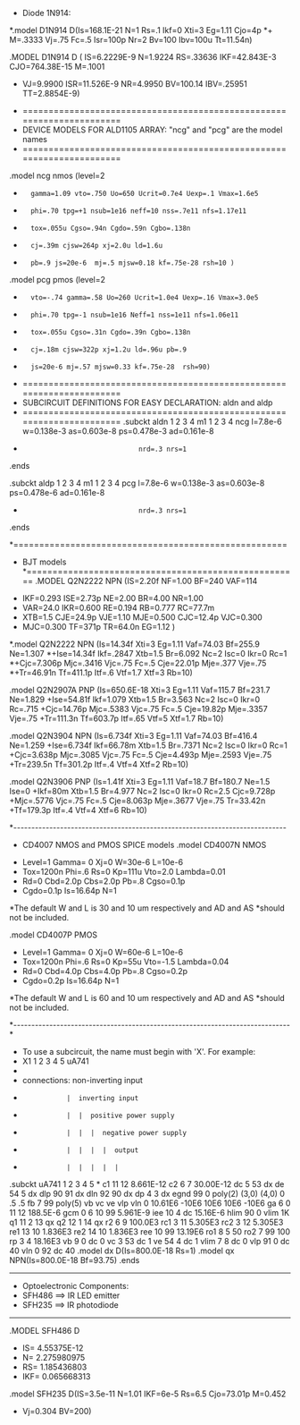 * Diode 1N914:

*.model D1N914 D(Is=168.1E-21 N=1 Rs=.1 Ikf=0 Xti=3 Eg=1.11 Cjo=4p 
*+ M=.3333 Vj=.75 Fc=.5 Isr=100p Nr=2 Bv=100 Ibv=100u Tt=11.54n) 

.MODEL D1N914 D  ( IS=6.2229E-9 N=1.9224 RS=.33636 IKF=42.843E-3 CJO=764.38E-15 M=.1001
+ VJ=9.9900 ISR=11.526E-9 NR=4.9950 BV=100.14 IBV=.25951 TT=2.8854E-9)

* ======================================================================
* DEVICE MODELS FOR ALD1105 ARRAY: "ncg" and "pcg" are the model names
* ======================================================================

.model ncg  nmos  (level=2
+       gamma=1.09 vto=.750 Uo=650 Ucrit=0.7e4 Uexp=.1 Vmax=1.6e5
+       phi=.70 tpg=+1 nsub=1e16 neff=10 nss=.7e11 nfs=1.17e11
+       tox=.055u Cgso=.94n Cgdo=.59n Cgbo=.138n 
+       cj=.39m cjsw=264p xj=2.0u ld=1.6u  
+       pb=.9 js=20e-6  mj=.5 mjsw=0.18 kf=.75e-28 rsh=10 )


.model pcg pmos (level=2
+       vto=-.74 gamma=.58 Uo=260 Ucrit=1.0e4 Uexp=.16 Vmax=3.0e5
+       phi=.70 tpg=-1 nsub=1e16 Neff=1 nss=1e11 nfs=1.06e11
+       tox=.055u Cgso=.31n Cgdo=.39n Cgbo=.138n 
+       cj=.18m cjsw=322p xj=1.2u ld=.96u pb=.9 
+       js=20e-6 mj=.57 mjsw=0.33 kf=.75e-28  rsh=90)



* ======================================================================
* SUBCIRCUIT DEFINITIONS FOR EASY DECLARATION: aldn and aldp
* ======================================================================
.subckt aldn 1 2 3 4 
m1 1 2 3 4 ncg l=7.8e-6 w=0.138e-3 as=0.603e-8 ps=0.478e-3 ad=0.161e-8
+                                  nrd=.3 nrs=1 
.ends

.subckt aldp 1 2 3 4 
m1 1 2 3 4 pcg l=7.8e-6 w=0.138e-3 as=0.603e-8 ps=0.478e-6 ad=0.161e-8
+                                  nrd=.3 nrs=1 
.ends

*=====================================================
* BJT models
*=====================================================
.MODEL Q2N2222  NPN (IS=2.20f NF=1.00 BF=240 VAF=114
+ IKF=0.293 ISE=2.73p NE=2.00 BR=4.00 NR=1.00
+ VAR=24.0 IKR=0.600 RE=0.194 RB=0.777 RC=77.7m
+ XTB=1.5 CJE=24.9p VJE=1.10 MJE=0.500 CJC=12.4p VJC=0.300
+ MJC=0.300 TF=371p TR=64.0n EG=1.12 )

*.model Q2N2222 NPN (Is=14.34f Xti=3 Eg=1.11 Vaf=74.03 Bf=255.9 Ne=1.307
*+Ise=14.34f Ikf=.2847 Xtb=1.5 Br=6.092 Nc=2 Isc=0 Ikr=0 Rc=1
*+Cjc=7.306p Mjc=.3416 Vjc=.75 Fc=.5 Cje=22.01p Mje=.377 Vje=.75
*+Tr=46.91n Tf=411.1p Itf=.6 Vtf=1.7 Xtf=3 Rb=10)

.model Q2N2907A PNP (Is=650.6E-18 Xti=3 Eg=1.11 Vaf=115.7 Bf=231.7 Ne=1.829
+Ise=54.81f Ikf=1.079 Xtb=1.5 Br=3.563 Nc=2 Isc=0 Ikr=0 Rc=.715
+Cjc=14.76p Mjc=.5383 Vjc=.75 Fc=.5 Cje=19.82p Mje=.3357 Vje=.75
+Tr=111.3n Tf=603.7p Itf=.65 Vtf=5 Xtf=1.7 Rb=10)

.model Q2N3904 NPN (Is=6.734f Xti=3 Eg=1.11 Vaf=74.03 Bf=416.4 Ne=1.259
+Ise=6.734f Ikf=66.78m Xtb=1.5 Br=.7371 Nc=2 Isc=0 Ikr=0 Rc=1
+Cjc=3.638p Mjc=.3085 Vjc=.75 Fc=.5 Cje=4.493p Mje=.2593 Vje=.75
+Tr=239.5n Tf=301.2p Itf=.4 Vtf=4 Xtf=2 Rb=10)

.model Q2N3906 PNP (Is=1.41f Xti=3 Eg=1.11 Vaf=18.7 Bf=180.7 Ne=1.5 Ise=0
+Ikf=80m Xtb=1.5 Br=4.977 Nc=2 Isc=0 Ikr=0 Rc=2.5 Cjc=9.728p
+Mjc=.5776 Vjc=.75 Fc=.5 Cje=8.063p Mje=.3677 Vje=.75 Tr=33.42n
+Tf=179.3p Itf=.4 Vtf=4 Xtf=6 Rb=10)

*----------------------------------------------------------------------------
* CD4007 NMOS and PMOS SPICE models
.model CD4007N NMOS
+ Level=1 Gamma= 0 Xj=0 W=30e-6 L=10e-6
+ Tox=1200n Phi=.6 Rs=0 Kp=111u Vto=2.0 Lambda=0.01
+ Rd=0 Cbd=2.0p Cbs=2.0p Pb=.8 Cgso=0.1p
+ Cgdo=0.1p Is=16.64p N=1

*The default W and L is 30 and 10 um respectively and AD and AS
*should not be included.

.model CD4007P PMOS
+ Level=1 Gamma= 0 Xj=0 W=60e-6 L=10e-6
+ Tox=1200n Phi=.6 Rs=0 Kp=55u Vto=-1.5 Lambda=0.04
+ Rd=0 Cbd=4.0p Cbs=4.0p Pb=.8 Cgso=0.2p
+ Cgdo=0.2p Is=16.64p N=1

*The default W and L is 60 and 10 um respectively and AD and AS
*should not be included.

*-----------------------------------------------------------------------------
*
* To use a subcircuit, the name must begin with 'X'.  For example:
* X1 1 2 3 4 5 uA741
*
* connections:   non-inverting input
*                |  inverting input
*                |  |  positive power supply
*                |  |  |  negative power supply
*                |  |  |  |  output
*                |  |  |  |  |
.subckt uA741    1  2  3  4  5
*
  c1   11 12 8.661E-12
  c2    6  7 30.00E-12
  dc    5 53 dx
  de   54  5 dx
  dlp  90 91 dx
  dln  92 90 dx
  dp    4  3 dx
  egnd 99  0 poly(2) (3,0) (4,0) 0 .5 .5
  fb    7 99 poly(5) vb vc ve vlp vln 0 10.61E6 -10E6 10E6 10E6 -10E6
  ga    6  0 11 12 188.5E-6
  gcm   0  6 10 99 5.961E-9
  iee  10  4 dc 15.16E-6
  hlim 90  0 vlim 1K
  q1   11  2 13 qx
  q2   12  1 14 qx
  r2    6  9 100.0E3
  rc1   3 11 5.305E3
  rc2   3 12 5.305E3
  re1  13 10 1.836E3
  re2  14 10 1.836E3
  ree  10 99 13.19E6
  ro1   8  5 50
  ro2   7 99 100
  rp    3  4 18.16E3
  vb    9  0 dc 0
  vc    3 53 dc 1
  ve   54  4 dc 1
  vlim  7  8 dc 0
  vlp  91  0 dc 40
  vln   0 92 dc 40
.model dx D(Is=800.0E-18 Rs=1)
.model qx NPN(Is=800.0E-18 Bf=93.75)
.ends


************************************
* Optoelectronic Components:
* SFH486 ==> IR LED emitter
* SFH235 ==> IR photodiode
************************************
.MODEL SFH486 D		
+	IS=	4.55375E-12
+	N=	2.275980975
+	RS=	1.185436803
+	IKF=	0.065668313


.model SFH235 D(IS=3.5e-11 N=1.01 IKF=6e-5 Rs=6.5 Cjo=73.01p M=0.452 
+ Vj=0.304 BV=200)


